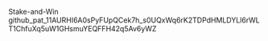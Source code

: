 Stake-and-Win
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